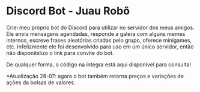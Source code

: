 # Discord Bot - Juau Robô

Criei meu próprio bot do Discord para utilizar no servidor dos meus amigos. Ele envia mensagens agendadas, responde a galera com alguns memes internos, escreve frases aleatórias criadas pelo grupo, oferece minigames, etc. Infelizmente ele foi desenvolvido para uso em um único servidor, então não disponibilizo o link para convite do bot. 

De qualquer forma, o código na íntegra está aqui disponível para consulta!

*Atualização 28-07: agora o bot também retorna preços e variações de ações da bolsas de valores.
